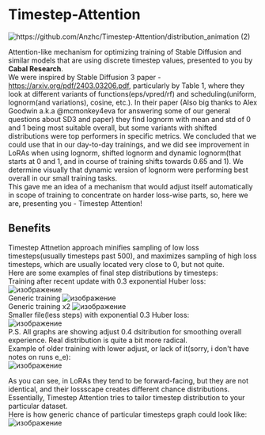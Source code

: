 # Timestep-Attention  

![https://github.com/Anzhc/Timestep-Attention/distribution_animation (2)](https://github.com/Anzhc/Timestep-Attention/blob/main/distribution_animation%20(2).gif)  

Attention-like mechanism for optimizing training of Stable Diffusion and similar models that are using discrete timestep values, presented to you by **Cabal Research**.  
We were inspired by Stable Diffusion 3 paper - https://arxiv.org/pdf/2403.03206.pdf, particularly by Table 1, where they look at different variants of functions(eps/vpred/rf) and scheduling(uniform, lognorm(and variations), cosine, etc.). In their paper (Also big thanks to Alex Goodwin a.k.a @mcmonkey4eva  for answering some of our general questions about SD3 and paper) they find lognorm with mean and std of 0 and 1 being most suitable overall, but some variants with shifted distributions were top performers in specific metrics. We concluded that we could use that in our day-to-day trainings, and we did see improvement in LoRAs when using lognorm, shifted lognorm and dynamic lognorm(that starts at 0 and 1, and in course of training shifts towards 0.65 and 1). We determine visually that dynamic version of lognorm were performing best overall in our small training tasks.  
This gave me an idea of a mechanism that would adjust itself automatically in scope of training to concentrate on harder loss-wise parts, so, here we are, presenting you - Timestep Attention!  
## Benefits  
Timestep Attnetion approach minifies sampling of low loss timesteps(usually timesteps past 500), and maximizes sampling of high loss timesteps, which are usually located very close to 0, but not quite.  
Here are some examples of final step distributions by timesteps:  
Training after recent update with 0.3 exponential Huber loss:
![изображение](https://github.com/Anzhc/Timestep-Attention/assets/133806049/6344f871-a8d5-43ae-aae5-e59fda175751)  
Generic training
![изображение](https://github.com/Anzhc/Timestep-Attention/assets/133806049/6288b32f-97b5-4869-b5dd-b0c21a36e19f)  
Generic training x2
![изображение](https://github.com/Anzhc/Timestep-Attention/assets/133806049/dc6c688a-5d98-41f3-a8fc-8625599f5de7)  
Smaller file(less steps) with exponential 0.3 Huber loss:  
![изображение](https://github.com/Anzhc/Timestep-Attention/assets/133806049/ab646c36-9802-4a02-a8c6-4fea56347bb5)  
P.S. All graphs are showing adjust 0.4 dsitribution for smoothing overall experience. Real distribution is quite a bit more radical.  
Example of older training with lower adjust, or lack of it(sorry, i don't have notes on runs e_e):  
![изображение](https://github.com/Anzhc/Timestep-Attention/assets/133806049/0fb16d00-2783-4219-857a-9c0eb7ec99ad)

As you can see, in LoRAs they tend to be forward-facing, but they are not identical, and their lossscape creates different chance distributions. Essentially, Timestep Attention tries to tailor timestep distribution to your particular dataset.  
Here is how generic chance of particular timesteps graph could look like:  
![изображение](https://github.com/Anzhc/Timestep-Attention/assets/133806049/c5368e3c-c074-45a9-a929-e49808f87618)
